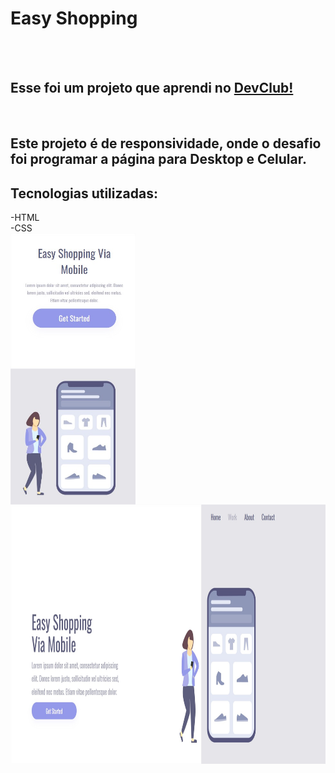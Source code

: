 <h1>Easy Shopping</h1>
<br>
<br>
<h2>Esse foi um projeto que aprendi no <a href="https://rodolfomori.com.br/devclub">DevClub!</a></h2>
<br>
<h2><b>Este projeto é de responsividade, onde o desafio foi programar a página para Desktop e Celular.</b></h2>
<h2>Tecnologias utilizadas:</h2>
  -HTML
<br>
  -CSS
<br>
<img width="200" align="left" src="https://github.com/Rafaell-SSouza/Easy-Shopping-/blob/main/assets/Mobile.jpg?raw=true" /> 
<img width="700" height="415" align="right" src="https://github.com/Rafaell-SSouza/Easy-Shopping-/blob/main/assets/Desktop.jpg?raw=true" />

